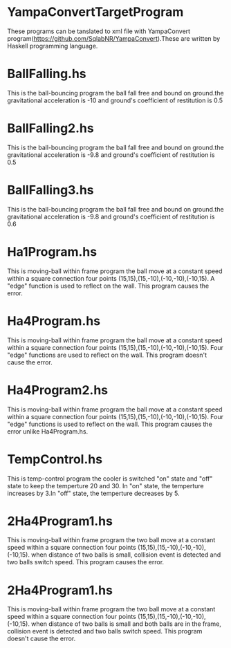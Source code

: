 # YampaConvertTargetProgram

These programs can be tanslated to xml file with YampaConvert program(https://github.com/SqlabNR/YampaConvert).These are written by Haskell programming language.

# BallFalling.hs

This is the ball-bouncing program the ball fall free and bound on ground.the gravitational acceleration is -10 and ground's coefficient of restitution is 0.5

# BallFalling2.hs

This is the ball-bouncing program the ball fall free and bound on ground.the gravitational acceleration is -9.8 and ground's coefficient of restitution is 0.5

# BallFalling3.hs

This is the ball-bouncing program the ball fall free and bound on ground.the gravitational acceleration is -9.8 and ground's coefficient of restitution is 0.6

# Ha1Program.hs

This is moving-ball within frame program the ball move at a constant speed within a square connection four points (15,15),(15,-10),(-10,-10),(-10,15). A "edge" function is used to reflect on the wall. This program causes the error.

# Ha4Program.hs

This is moving-ball within frame program the ball move at a constant speed within a square connection four points (15,15),(15,-10),(-10,-10),(-10,15). Four "edge" functions are used to reflect on the wall. This program doesn't cause the error.


# Ha4Program2.hs

This is moving-ball within frame program the ball move at a constant speed within a square connection four points (15,15),(15,-10),(-10,-10),(-10,15). Four "edge" functions is used to reflect on the wall. This program causes the error unlike Ha4Program.hs.

# TempControl.hs

This is temp-control program the cooler is switched  "on" state and "off" state to keep the temperture 20 and 30. In "on" state, the temperture increases by 3.In "off" state, the temperture decreases by 5.

# 2Ha4Program1.hs

This is moving-ball within frame program the two ball move at a constant speed within a square connection four points (15,15),(15,-10),(-10,-10),(-10,15). when distance of two balls is small, collision event is detected and two balls switch speed. This program causes the error.


# 2Ha4Program1.hs

This is moving-ball within frame program the two ball move at a constant speed within a square connection four points (15,15),(15,-10),(-10,-10),(-10,15). when distance of two balls is small and both balls are in the frame, collision event is detected and two balls switch speed. This program doesn't cause the error.
